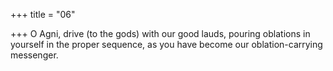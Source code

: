 +++
title = "06"

+++
O Agni, drive (to the gods) with our good lauds, pouring oblations in  yourself in the proper sequence,
as you have become our oblation-carrying messenger.